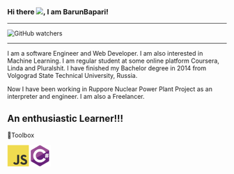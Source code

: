 ### Hi there <img src="https://raw.githubusercontent.com/MartinHeinz/MartinHeinz/master/wave.gif" width="30px">, I am BarunBapari!
---

![GitHub watchers](https://img.shields.io/github/watchers/BarunBapari/Portfolio_barun?style=social)

---
I am a software Engineer and Web Developer. I am also interested in Machine Learning. I am regular student at some online platform Coursera, Linda and Pluralshit. 
I have finished my Bachelor degree in 2014 from Volgograd State Technical University, Russia. 

Now I have been working in Ruppore Nuclear Power Plant Project as an interpreter  and engineer. I am also a Freelancer.

An  enthusiastic Learner!!!
---
🧰Toolbox

<img src="https://github.com/devicons/devicon/blob/master/icons/javascript/javascript-original.svg" alt="Javascript Logo" width= 50px heigt = 50px /><img src="https://github.com/devicons/devicon/blob/master/icons/csharp/csharp-original.svg" alt="CSharp" width= 50px heigt = 50px /> 

<!--
**BarunBapari/BarunBapari** is a ✨ _special_ ✨ repository because its `README.md` (this file) appears on your GitHub profile.

Here are some ideas to get you started:

- 🔭 I’m currently working on ...
- 🌱 I’m currently learning ...
- 👯 I’m looking to collaborate on ...
- 🤔 I’m looking for help with ...
- 💬 Ask me about ...
- 📫 How to reach me: ...
- 😄 Pronouns: ...
- ⚡ Fun fact: ...
-->
